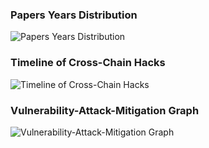 <div>
  <h3>Papers Years Distribution</h3>
  <img src="path/to/papers_years_distribution.png" alt="Papers Years Distribution" style="max-width: 100%; height: auto;" />

  <h3>Timeline of Cross-Chain Hacks</h3>
  <img src="path/to/timeline_cross_chain_hacks.png" alt="Timeline of Cross-Chain Hacks" style="max-width: 100%; height: auto;" />

  <h3>Vulnerability-Attack-Mitigation Graph</h3>
  <img src="path/to/vuln-att-mitig-graph.png" alt="Vulnerability-Attack-Mitigation Graph" style="max-width: 100%; height: auto;" />
</div>

